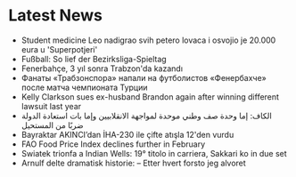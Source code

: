 # Latest News
-  Student medicine Leo nadigrao svih petero lovaca i osvojio je 20.000 eura u 'Superpotjeri'
-  Fußball: So lief der Bezirksliga-Spieltag
-  Fenerbahçe, 3 yıl sonra Trabzon'da kazandı
-  Фанаты «Трабзонспора» напали на футболистов «Фенербахче» после матча чемпионата Турции
-  Kelly Clarkson sues ex-husband Brandon again after winning different lawsuit last year
-  الكاف: إما وحدة صف وطني موحدة لمواجهة الانقلابيين وإما بات استعادة الدولة ضربًا من المستحيل
-  Bayraktar AKINCI’dan İHA-230 ile çifte atışla 12'den vurdu
-  FAO Food Price Index declines further in February
-  Swiatek trionfa a Indian Wells: 19° titolo in carriera, Sakkari ko in due set
-  Arnulf delte dramatisk historie: – Etter hvert forsto jeg alvoret
